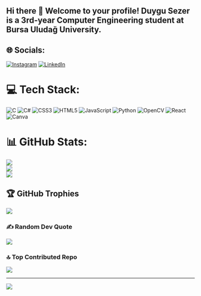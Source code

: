 ## Hi there 👋 Welcome to your profile! Duygu Sezer is a 3rd-year Computer Engineering student at Bursa Uludağ University.

## 🌐 Socials:
[![Instagram](https://img.shields.io/badge/Instagram-%23E4405F.svg?logo=Instagram&logoColor=white)](https://instagram.com/duygusezrr) [![LinkedIn](https://img.shields.io/badge/LinkedIn-%230077B5.svg?logo=linkedin&logoColor=white)](https://linkedin.com/in/duygusezrr) 

# 💻 Tech Stack:
![C](https://img.shields.io/badge/c-%2300599C.svg?style=for-the-badge&logo=c&logoColor=white) ![C#](https://img.shields.io/badge/c%23-%23239120.svg?style=for-the-badge&logo=csharp&logoColor=white) ![CSS3](https://img.shields.io/badge/css3-%231572B6.svg?style=for-the-badge&logo=css3&logoColor=white) ![HTML5](https://img.shields.io/badge/html5-%23E34F26.svg?style=for-the-badge&logo=html5&logoColor=white) ![JavaScript](https://img.shields.io/badge/javascript-%23323330.svg?style=for-the-badge&logo=javascript&logoColor=%23F7DF1E) ![Python](https://img.shields.io/badge/python-3670A0?style=for-the-badge&logo=python&logoColor=ffdd54) ![OpenCV](https://img.shields.io/badge/opencv-%23white.svg?style=for-the-badge&logo=opencv&logoColor=white) ![React](https://img.shields.io/badge/react-%2320232a.svg?style=for-the-badge&logo=react&logoColor=%2361DAFB) ![Canva](https://img.shields.io/badge/Canva-%2300C4CC.svg?style=for-the-badge&logo=Canva&logoColor=white)
# 📊 GitHub Stats:
![](https://github-readme-stats.vercel.app/api?username=duygusezr&theme=neon&hide_border=false&include_all_commits=false&count_private=false)<br/>
![](https://github-readme-streak-stats.herokuapp.com/?user=duygusezr&theme=neon&hide_border=false)<br/>
![](https://github-readme-stats.vercel.app/api/top-langs/?username=duygusezr&theme=neon&hide_border=false&include_all_commits=false&count_private=false&layout=compact)

## 🏆 GitHub Trophies
![](https://github-profile-trophy.vercel.app/?username=duygusezr&theme=radical&no-frame=true&no-bg=true&margin-w=4)

### ✍️ Random Dev Quote
![](https://quotes-github-readme.vercel.app/api?type=horizontal&theme=radical)

### 🔝 Top Contributed Repo
![](https://github-contributor-stats.vercel.app/api?username=duygusezr&limit=5&theme=neon&combine_all_yearly_contributions=true)

---
[![](https://visitcount.itsvg.in/api?id=duygusezr&icon=7&color=10)](https://visitcount.itsvg.in)

<!-- Proudly created with GPRM ( https://gprm.itsvg.in ) -->
